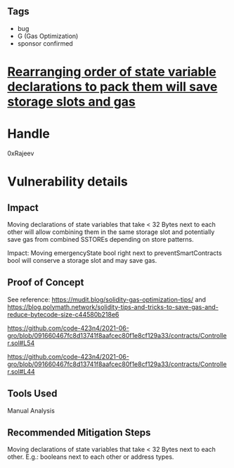 ## Tags

- bug
- G (Gas Optimization)
- sponsor confirmed

# [Rearranging order of state variable declarations to pack them will save storage slots and gas](https://github.com/code-423n4/2021-06-gro-findings/issues/33) 

# Handle

0xRajeev


# Vulnerability details

## Impact

Moving declarations of state variables that take < 32 Bytes next to each other will allow combining them in the same storage slot and potentially save gas from combined SSTOREs depending on store patterns.

Impact: Moving emergencyState bool right next to preventSmartContracts bool will conserve a storage slot and may save gas.

## Proof of Concept

See reference: https://mudit.blog/solidity-gas-optimization-tips/ and https://blog.polymath.network/solidity-tips-and-tricks-to-save-gas-and-reduce-bytecode-size-c44580b218e6

https://github.com/code-423n4/2021-06-gro/blob/091660467fc8d13741f8aafcec80f1e8cf129a33/contracts/Controller.sol#L54

https://github.com/code-423n4/2021-06-gro/blob/091660467fc8d13741f8aafcec80f1e8cf129a33/contracts/Controller.sol#L44


## Tools Used

Manual Analysis

## Recommended Mitigation Steps

Moving declarations of state variables that take < 32 Bytes next to each other. E.g.: booleans next to each other or address types.

